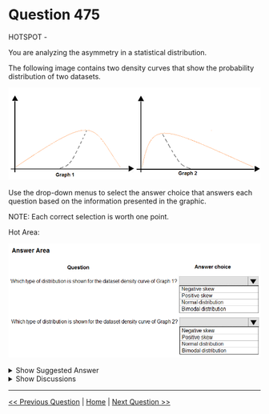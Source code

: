 # Question 475

HOTSPOT -

You are analyzing the asymmetry in a statistical distribution.

The following image contains two density curves that show the probability distribution of two datasets.

![Question Image](../images/q475_q_0044300001.png)

Use the drop-down menus to select the answer choice that answers each question based on the information presented in the graphic.

NOTE: Each correct selection is worth one point.

Hot Area:

![Question Image](../images/q475_q_0044300002.png)

<details>
  <summary>Show Suggested Answer</summary>

<img src="../images/q475_ans_0_0044400001.png" alt="Answer Image"><br>

<p>Box 1: Positive skew -</p>
<p>Positive skew values means the distribution is skewed to the right.</p>
<p>Box 2: Negative skew -</p>
<p>Negative skewness values mean the distribution is skewed to the left.</p>
<p>Reference:</p>
<p>https://docs.microsoft.com/en-us/azure/machine-learning/studio-module-reference/compute-elementary-statistics</p>

</details>

<details>
  <summary>Show Discussions</summary>

<blockquote><p><strong>VickyM</strong> <code>(Mon 17 May 2021 21:40)</code> - <em>Upvotes: 99</em></p><p>Graph 1 is negative skew and Graph 2 is positive skew.

A left-skewed distribution has a long left tail. Left-skewed distributions are also called negatively-skewed distributions. That’s because there is a long tail in the negative direction on the number line. The mean is also to the left of the peak.

A right-skewed distribution has a long right tail. Right-skewed distributions are also called positive-skew distributions. That’s because there is a long tail in the positive direction on the number line. The mean is also to the right of the peak.

https://www.statisticshowto.com/probability-and-statistics/skewed-distribution/</p></blockquote>

<blockquote><p><strong>Zhuo</strong> <code>(Wed 19 May 2021 15:05)</code> - <em>Upvotes: 12</em></p><p>Graph 1 is negative skew.</p></blockquote>
<blockquote><p><strong>InversaRadice</strong> <code>(Tue 10 Dec 2024 16:59)</code> - <em>Upvotes: 1</em></p><p>given                    answer                      is                      correct</p></blockquote>
<blockquote><p><strong>james2033</strong> <code>(Mon 07 Oct 2024 00:15)</code> - <em>Upvotes: 1</em></p><p>https://en.wikipedia.org/wiki/Skewness</p></blockquote>
<blockquote><p><strong>Peeking</strong> <code>(Tue 12 Mar 2024 07:51)</code> - <em>Upvotes: 2</em></p><p>Graph 1 = Negatively skewed or Left-tailed
Graph 2 = Positively skewed or right-tailed.
https://corporatefinanceinstitute.com/resources/data-science/negatively-skewed-distribution/</p></blockquote>
<blockquote><p><strong>phdykd</strong> <code>(Sat 24 Feb 2024 04:37)</code> - <em>Upvotes: 1</em></p><p>G1: Negative, G2: Positive</p></blockquote>
<blockquote><p><strong>NormanDS</strong> <code>(Sat 05 Nov 2022 10:44)</code> - <em>Upvotes: 2</em></p><p>The microsoft reference (https://docs.microsoft.com/en-us/azure/machine-learning/studio-module-reference/compute-elementary-statistics) is technically correct.
&quot;Negative skew values means the distribution is skewed to the left. 0 denotes the normal distribution. Positive skewness values mean the distribution is skewed to the right.&quot;

This is validated by Wiki (https://en.wikipedia.org/wiki/Skewness#positive_skew):
negative skew: The left tail is longer; the mass of the distribution is concentrated on the right of the figure. The distribution is said to be left-skewed, left-tailed, or skewed to the left,...
positive skew: The right tail is longer; the mass of the distribution is concentrated on the left of the figure. The distribution is said to be right-skewed, right-tailed, or skewed to the right,...

Ergo, the answers are interchanged. G1: should be negative skew and G2: positive. See the figure from the wiki link or the link provided by VickyM.

At times like this, I am starting to doubt the competence of the answers provided.</p></blockquote>

<blockquote><p><strong>saurabhk1</strong> <code>(Sat 05 Mar 2022 09:55)</code> - <em>Upvotes: 5</em></p><p>The answer is quite opposite.
The first one is negative and the second one is positive

https://en.wikipedia.org/wiki/Skewness</p></blockquote>

<blockquote><p><strong>Shankar_102</strong> <code>(Fri 28 Jan 2022 17:52)</code> - <em>Upvotes: 3</em></p><p>Wrong answer</p></blockquote>
<blockquote><p><strong>deepakconsult</strong> <code>(Sat 28 Aug 2021 06:50)</code> - <em>Upvotes: 1</em></p><p>Reverse: https://en.wikipedia.org/wiki/</p></blockquote>
<blockquote><p><strong>Nugi</strong> <code>(Sat 14 Aug 2021 11:16)</code> - <em>Upvotes: 7</em></p><p>Graph 1 = negative
Graph 2 = positive</p></blockquote>
<blockquote><p><strong>Rajuuu</strong> <code>(Mon 09 Aug 2021 06:53)</code> - <em>Upvotes: 5</em></p><p>Graph 1 is negative skewed…Tail is negative 
graph 2 is positive skewed.</p></blockquote>
<blockquote><p><strong>pepmir</strong> <code>(Wed 23 Jun 2021 23:18)</code> - <em>Upvotes: 5</em></p><p>G1: Negative
G2: Positive. As line is extending farther away from 0 on +ve line</p></blockquote>
<blockquote><p><strong>jsnels86</strong> <code>(Wed 26 May 2021 15:47)</code> - <em>Upvotes: 5</em></p><p>Graph 1 is indeed negative skew https://en.wikipedia.org/wiki/Skewness</p></blockquote>
<blockquote><p><strong>ajithvajrala</strong> <code>(Sun 23 May 2021 11:20)</code> - <em>Upvotes: 6</em></p><p>The mentioned answer is wrong.
The correct answer is
graph-1--&gt; negatively skewed
Graph-2-&gt; positively skewed
reference: https://www.statisticshowto.com/probability-and-statistics/skewed-distribution/</p></blockquote>
<blockquote><p><strong>James_James</strong> <code>(Wed 19 May 2021 07:41)</code> - <em>Upvotes: 7</em></p><p>I agree, I think Graph 1 is negatively skewed and Graph 2 is positively skewed.</p></blockquote>
<blockquote><p><strong>WTT</strong> <code>(Wed 12 May 2021 15:03)</code> - <em>Upvotes: 7</em></p><p>isn&#x27;t Graph 1 positive skew?</p></blockquote>

</details>

---

[<< Previous Question](question_474.md) | [Home](/index.md) | [Next Question >>](question_476.md)
